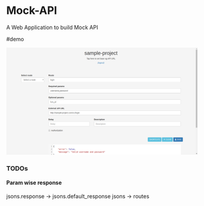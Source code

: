 # Mock-API

A Web Application to build Mock API

#demo

![screenshot.png](https://raw.githubusercontent.com/theapache64/Mock-API/master/screenshot.png)


### TODOs

#### Param wise response
jsons.response -> jsons.default_response
jsons -> routes

